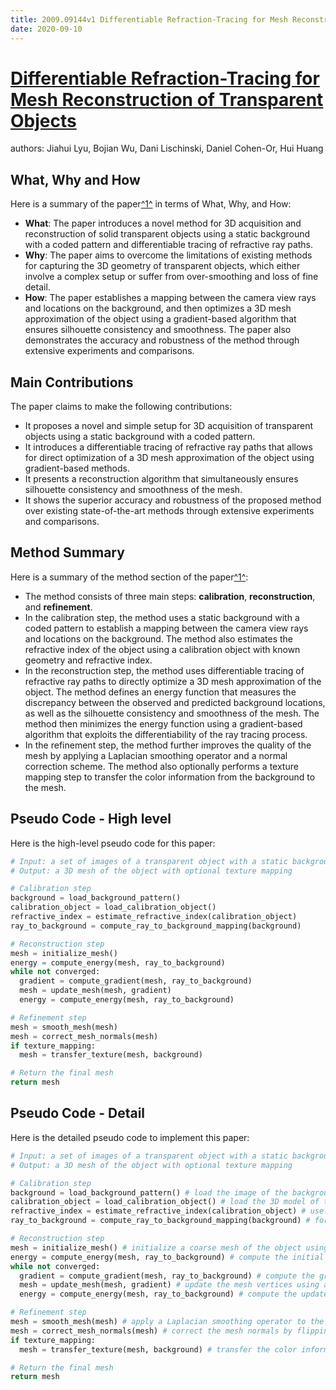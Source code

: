 ```yaml
---
title: 2009.09144v1 Differentiable Refraction-Tracing for Mesh Reconstruction of Transparent Objects
date: 2020-09-10
---
```


# [Differentiable Refraction-Tracing for Mesh Reconstruction of Transparent Objects](http://arxiv.org/abs/2009.09144v1)

authors: Jiahui Lyu, Bojian Wu, Dani Lischinski, Daniel Cohen-Or, Hui Huang


## What, Why and How

[1]: https://arxiv.org/abs/2009.09144 "Differentiable Refraction-Tracing for Mesh Reconstruction of ..."
[2]: https://arxiv.org/pdf/2109.09144v1.pdf "arXiv:2109.09144v1 [math.AP] 19 Sep 2021"
[3]: http://export.arxiv.org/abs/1509.09144v1 "Title: Projectile deformation effects in the breakup of $^{37}$Mg"

Here is a summary of the paper[^1^][1] in terms of What, Why, and How:

- **What**: The paper introduces a novel method for 3D acquisition and reconstruction of solid transparent objects using a static background with a coded pattern and differentiable tracing of refractive ray paths.
- **Why**: The paper aims to overcome the limitations of existing methods for capturing the 3D geometry of transparent objects, which either involve a complex setup or suffer from over-smoothing and loss of fine detail.
- **How**: The paper establishes a mapping between the camera view rays and locations on the background, and then optimizes a 3D mesh approximation of the object using a gradient-based algorithm that ensures silhouette consistency and smoothness. The paper also demonstrates the accuracy and robustness of the method through extensive experiments and comparisons.

## Main Contributions

The paper claims to make the following contributions:

- It proposes a novel and simple setup for 3D acquisition of transparent objects using a static background with a coded pattern.
- It introduces a differentiable tracing of refractive ray paths that allows for direct optimization of a 3D mesh approximation of the object using gradient-based methods.
- It presents a reconstruction algorithm that simultaneously ensures silhouette consistency and smoothness of the mesh.
- It shows the superior accuracy and robustness of the proposed method over existing state-of-the-art methods through extensive experiments and comparisons.

## Method Summary

[1]: https://arxiv.org/abs/2009.09144 "Differentiable Refraction-Tracing for Mesh Reconstruction of ..."
[2]: https://arxiv.org/pdf/2109.09144v1.pdf "arXiv:2109.09144v1 [math.AP] 19 Sep 2021"
[3]: http://export.arxiv.org/abs/1509.09144v1 "Title: Projectile deformation effects in the breakup of $^{37}$Mg"

Here is a summary of the method section of the paper[^1^][1]:

- The method consists of three main steps: **calibration**, **reconstruction**, and **refinement**.
- In the calibration step, the method uses a static background with a coded pattern to establish a mapping between the camera view rays and locations on the background. The method also estimates the refractive index of the object using a calibration object with known geometry and refractive index.
- In the reconstruction step, the method uses differentiable tracing of refractive ray paths to directly optimize a 3D mesh approximation of the object. The method defines an energy function that measures the discrepancy between the observed and predicted background locations, as well as the silhouette consistency and smoothness of the mesh. The method then minimizes the energy function using a gradient-based algorithm that exploits the differentiability of the ray tracing process.
- In the refinement step, the method further improves the quality of the mesh by applying a Laplacian smoothing operator and a normal correction scheme. The method also optionally performs a texture mapping step to transfer the color information from the background to the mesh.

## Pseudo Code - High level

Here is the high-level pseudo code for this paper:

```python
# Input: a set of images of a transparent object with a static background
# Output: a 3D mesh of the object with optional texture mapping

# Calibration step
background = load_background_pattern()
calibration_object = load_calibration_object()
refractive_index = estimate_refractive_index(calibration_object)
ray_to_background = compute_ray_to_background_mapping(background)

# Reconstruction step
mesh = initialize_mesh()
energy = compute_energy(mesh, ray_to_background)
while not converged:
  gradient = compute_gradient(mesh, ray_to_background)
  mesh = update_mesh(mesh, gradient)
  energy = compute_energy(mesh, ray_to_background)

# Refinement step
mesh = smooth_mesh(mesh)
mesh = correct_mesh_normals(mesh)
if texture_mapping:
  mesh = transfer_texture(mesh, background)

# Return the final mesh
return mesh
```

## Pseudo Code - Detail

Here is the detailed pseudo code to implement this paper:

```python
# Input: a set of images of a transparent object with a static background
# Output: a 3D mesh of the object with optional texture mapping

# Calibration step
background = load_background_pattern() # load the image of the background pattern
calibration_object = load_calibration_object() # load the 3D model of the calibration object
refractive_index = estimate_refractive_index(calibration_object) # use a least-squares method to estimate the refractive index of the object from the observed distortion of the background pattern
ray_to_background = compute_ray_to_background_mapping(background) # for each pixel in the image, compute the corresponding location on the background pattern using a homography transformation

# Reconstruction step
mesh = initialize_mesh() # initialize a coarse mesh of the object using a bounding box or a convex hull
energy = compute_energy(mesh, ray_to_background) # compute the initial energy function that consists of three terms: data term, silhouette term, and smoothness term
while not converged:
  gradient = compute_gradient(mesh, ray_to_background) # compute the gradient of the energy function with respect to the mesh vertices using a differentiable ray tracing algorithm that accounts for refraction and reflection
  mesh = update_mesh(mesh, gradient) # update the mesh vertices using a gradient descent method with a line search or a trust region strategy
  energy = compute_energy(mesh, ray_to_background) # compute the updated energy function

# Refinement step
mesh = smooth_mesh(mesh) # apply a Laplacian smoothing operator to the mesh vertices to reduce noise and irregularities
mesh = correct_mesh_normals(mesh) # correct the mesh normals by flipping them if they point away from the camera or if they are inconsistent with neighboring normals
if texture_mapping:
  mesh = transfer_texture(mesh, background) # transfer the color information from the background pattern to the mesh faces using a barycentric interpolation or a nearest-neighbor method

# Return the final mesh
return mesh
```